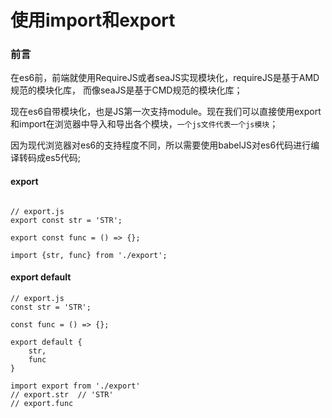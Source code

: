 # 使用import和export

### 前言

在es6前，前端就使用RequireJS或者seaJS实现模块化，requireJS是基于AMD规范的模块化库，  而像seaJS是基于CMD规范的模块化库；

现在es6自带模块化，也是JS第一次支持module。现在我们可以直接使用export和import在浏览器中导入和导出各个模块，`一个js文件代表一个js模块`；

因为现代浏览器对es6的支持程度不同，所以需要使用babelJS对es6代码进行编译转码成es5代码;

 
#### export

```

// export.js
export const str = 'STR';

export const func = () => {};

import {str, func} from './export';

```

#### export default

```vue
// export.js
const str = 'STR';

const func = () => {};

export default {
    str,
    func
}

import export from './export'
// export.str  // 'STR'
// export.func
```

